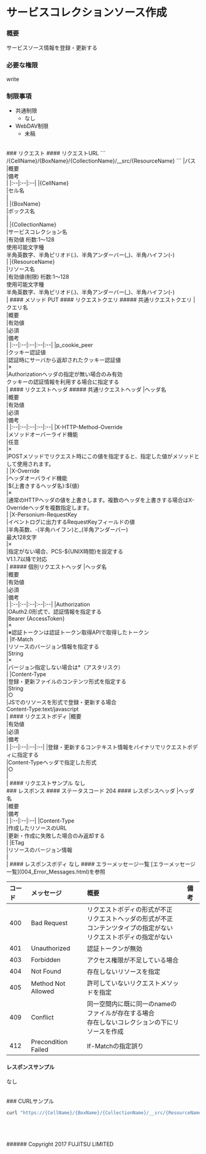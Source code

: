 # サービスコレクションソース作成
### 概要
サービスソース情報を登録・更新する
### 必要な権限
write
### 制限事項
* 共通制限
	* なし
* WebDAV制限
	* 未稿

<br>
### リクエスト
#### リクエストURL
```
/{CellName}/{BoxName}/{CollectionName}/__src/{ResourceName}
```
|パス<br>|概要<br>|備考<br>|
|:--|:--|:--|
|{CellName}<br>|セル名<br>|<br>|
|{BoxName}<br>|ボックス名<br>|<br>|
|{CollectionName}<br>|サービスコレクション名<br>|有効値 桁数:1&#65374;128<br>使用可能文字種<br>半角英数字、半角ピリオド(.)、半角アンダーバー(_)、半角ハイフン(-)<br>|
|{ResourceName}<br>|リソース名<br>|有効値(制限) 桁数:1&#65374;128<br>使用可能文字種<br>半角英数字、半角ピリオド(.)、半角アンダーバー(_)、半角ハイフン(-)<br>|
#### メソッド
PUT
#### リクエストクエリ
##### 共通リクエストクエリ
|クエリ名<br>|概要<br>|有効値<br>|必須<br>|備考<br>|
|:--|:--|:--|:--|:--|
|p_cookie_peer<br>|クッキー認証値<br>|認証時にサーバから返却されたクッキー認証値<br>|×<br>|Authorizationヘッダの指定が無い場合のみ有効<br>クッキーの認証情報を利用する場合に指定する<br>|
#### リクエストヘッダ
##### 共通リクエストヘッダ
|ヘッダ名<br>|概要<br>|有効値<br>|必須<br>|備考<br>|
|:--|:--|:--|:--|:--|
|X-HTTP-Method-Override<br>|メソッドオーバーライド機能<br>|任意<br>|×<br>|POSTメソッドでリクエスト時にこの値を指定すると、指定した値がメソッドとして使用されます。<br>|
|X-Override<br>|ヘッダオーバライド機能<br>|${上書きするヘッダ名}:${値}<br>|×<br>|通常のHTTPヘッダの値を上書きします。複数のヘッダを上書きする場合はX-Overrideヘッダを複数指定します。<br>|
|X-Personium-RequestKey<br>|イベントログに出力するRequestKeyフィールドの値<br>|半角英数、-(半角ハイフン)と_(半角アンダーバー)<br>最大128文字<br>|×<br>|指定がない場合、PCS-${UNIX時間}を設定する<br>V1.1.7以降で対応<br>|
##### 個別リクエストヘッダ
|ヘッダ名<br>|概要<br>|有効値<br>|必須<br>|備考<br>|
|:--|:--|:--|:--|:--|
|Authorization<br>|OAuth2.0形式で、認証情報を指定する<br>|Bearer {AccessToken}<br>|×<br>|※認証トークンは認証トークン取得APIで取得したトークン<br>|
|If-Match<br>|リソースのバージョン情報を指定する<br>|String<br>|×<br>|バージョン指定しない場合は*（アスタリスク）<br>|
|Content-Type<br>|登録・更新ファイルのコンテンツ形式を指定する <br>|String<br>|○<br>|JSでのリソースを形式で登録・更新する場合<br>Content-Type:text/javascript<br>|
#### リクエストボディ
|概要<br>|有効値<br>|必須<br>|備考<br>|
|:--|:--|:--|:--|
|登録・更新するコンテキスト情報をバイナリでリクエストボディに指定する<br>|Content-Typeヘッダで指定した形式<br>|○<br>|<br>|
#### リクエストサンプル
なし

<br>
### レスポンス
#### ステータスコード
204
#### レスポンスヘッダ
|ヘッダ名<br>|概要<br>|備考<br>|
|:--|:--|:--|
|Content-Type<br>|作成したリソースのURL<br>|更新・作成に失敗した場合のみ返却する<br>|
|ETag<br>|リソースのバージョン情報<br>|<br>|
#### レスポンスボディ
なし
#### エラーメッセージ一覧
[エラーメッセージ一覧](004_Error_Messages.html)を参照

|コード<br>|メッセージ<br>|概要<br>|備考<br>|
|:--|:--|:--|:--|
|400<br>|Bad Request<br>|リクエストボディの形式が不正<br>リクエストヘッダの形式が不正<br>コンテンツタイプの指定がない<br>リクエストボディの指定がない<br>|<br>|
|401<br>|Unauthorized<br>|認証トークンが無効<br>|<br>|
|403<br>|Forbidden<br>|アクセス権限が不足している場合<br>|<br>|
|404<br>|Not Found<br>|存在しないリソースを指定<br>|<br>|
|405<br>|Method Not Allowed<br>|許可していないリクエストメソッドを指定<br>|<br>|
|409<br>|Conflict<br>|同一空間内に既に同一のnameのファイルが存在する場合<br>存在しないコレクションの下にリソースを作成<br>|<br>|
|412<br>|Precondition Failed<br>|If-Matchの指定誤り<br>|<br>|
#### レスポンスサンプル
なし

<br>
### CURLサンプル

```sh
curl "https://{CellName}/{BoxName}/{CollectionName}/__src/{ResourceName}" -X PUT -i  -H 'Authorization: Bearer {AccessToken}' -H 'Accept: application/json' -H 'Content-Type:text/javascript' -d '【ファイル内容】'
```
<br>
<br>
<br>
###### Copyright 2017    FUJITSU LIMITED
